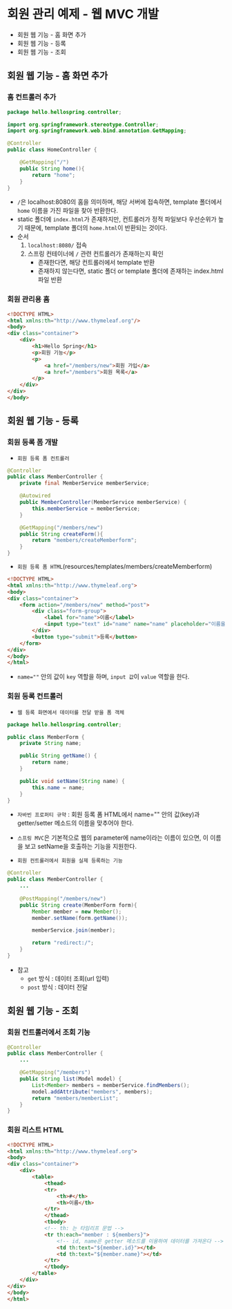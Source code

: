 # 회원 관리 예제 - 웹 MVC 개발
- 회원 웹 기능 - 홈 화면 추가
- 회원 웹 기능 - 등록
- 회원 웹 기능 - 조회

## 회원 웹 기능 - 홈 화면 추가

### 홈 컨트롤러 추가
```java
package hello.hellospring.controller;

import org.springframework.stereotype.Controller;
import org.springframework.web.bind.annotation.GetMapping;

@Controller
public class HomeController {

    @GetMapping("/")
    public String home(){
        return "home";
    }
}
```
- `/`은 localhost:8080의 홈을 의미하며, 해당 서버에 접속하면, template 폴더에서 `home` 이름을 가진 파일을 찾아 반환한다.
- static 폴더에 `index.html`가 존재하지만, 컨트롤러가 정적 파일보다 우선순위가 높기 때문에, template 폴더의 `home.html`이 반환되는 것이다.
- 순서
    1. `localhost:8080/` 접속
    2. 스프링 컨테이너에 `/` 관련 컨트롤러가 존재하는지 확인
        - 존재한다면, 해당 컨트롤러에서 template 반환
        - 존재하지 않는다면, static 폴더 or template 폴더에 존재하는 index.html 파일 반환

### 회원 관리용 홈
```html
<!DOCTYPE HTML>
<html xmlns:th="http://www.thymeleaf.org"/>
<body>
<div class="container">
    <div>
        <h1>Hello Spring</h1>
        <p>회원 기능</p>
        <p>
            <a href="/members/new">회원 가입</a>
            <a href="/members">회원 목록</a>
        </p>
    </div>
</div>
</body>
```

## 회원 웹 기능 - 등록

### 회원 등록 폼 개발
- `회원 등록 폼 컨트롤러`
```java
@Controller
public class MemberController {
    private final MemberService memberService;

    @Autowired
    public MemberController(MemberService memberService) {
        this.memberService = memberService;
    }

    @GetMapping("/members/new")
    public String createForm(){
        return "members/createMemberform";
    }
}
```
- `회원 등록 폼 HTML`(resources/templates/members/createMemberform)
```html
<!DOCTYPE HTML>
<html xmlns:th="http://www.thymeleaf.org">
<body>
<div class="container">
    <form action="/members/new" method="post">
        <div class="form-group">
            <label for="name">이름</label>
            <input type="text" id="name" name="name" placeholder="이름을 입력하세요"/>
        </div>
        <button type="submit">등록</button>
    </form>
</div>
</body>
</html>
```
- `name=""` 안의 값이 `key` 역할을 하며, `input 값`이 `value` 역할을 한다.

### 회원 등록 컨트롤러
- `웹 등록 화면에서 데이터를 전달 받을 폼 객체`
```java
package hello.hellospring.controller;

public class MemberForm {
    private String name;

    public String getName() {
        return name;
    }

    public void setName(String name) {
        this.name = name;
    }
}
```
- `자바빈 프로퍼티 규약` : 회원 등록 폼 HTML에서 name="" 안의 값(key)과 getter/setter 메소드의 이름을 맞추어야 한다.
- `스프링 MVC`은 기본적으로 웹의 parameter에 name이라는 이름이 있으면, 이 이름을 보고 setName을 호출하는 기능을 지원한다.

- `회원 컨트롤러에서 회원을 실제 등록하는 기능`
```java
@Controller
public class MemberController {
    ...
    
    @PostMapping("/members/new")
    public String create(MemberForm form){
        Member member = new Member();
        member.setName(form.getName());

        memberService.join(member);

        return "redirect:/";
    }
}
```
- 참고
    - `get` 방식 : 데이터 조회(url 입력)
    - `post` 방식 : 데이터 전달

## 회원 웹 기능 - 조회
### 회원 컨트롤러에서 조회 기능
```java
@Controller
public class MemberController {
    ...

    @GetMapping("/members")
    public String list(Model model) {
        List<Member> members = memberService.findMembers();
        model.addAttribute("members", members);
        return "members/memberList";
    }
}
```

### 회원 리스트 HTML
```html
<!DOCTYPE HTML>
<html xmlns:th="http://www.thymeleaf.org">
<body>
<div class="container">
    <div>
        <table>
            <thead>
            <tr>
                <th>#</th>
                <th>이름</th>
            </tr>
            </thead>
            <tbody>
            <!-- th: 는 타임리프 문법 -->
            <tr th:each="member : ${members}">
                <!-- id, name은 getter 메소드를 이용하여 데이터를 가져온다 -->
                <td th:text="${member.id}"></td>
                <td th:text="${member.name}"></td>
            </tr>
            </tbody>
        </table>
    </div>
</div>
</body>
</html>
```